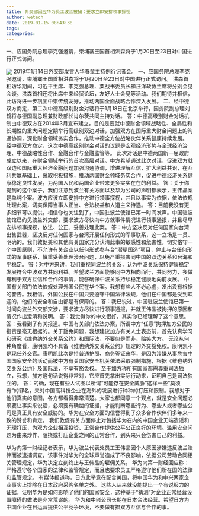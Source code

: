 ```yaml
---
title: 外交部回应华为员工波兰被捕：要求立即安排领事探视
author: wetech
date: 2019-01-15 08:43:38
tags: 
categories: 
---
```

一、应国务院总理李克强邀请，柬埔寨王国首相洪森将于1月20日至23日对中国进行正式访问。
<!-- more -->
<img align="center" border="0" src="https://imgcdn.yicai.com/uppics/images/2019/01/d21acad9307c92559f29c3257645e625.jpg" />
2019年1月14日外交部发言人华春莹主持例行记者会。
一、应国务院总理李克强邀请，柬埔寨王国首相洪森将于1月20日至23日对中国进行正式访问。
洪森首相访华期间，习近平主席、李克强总理、栗战书委员长和汪洋政协主席将分别会见会谈。洪森首相还将出席中柬经贸论坛，友好人士会见等活动。我们期待并相信，此访将进一步巩固中柬传统友好，推动两国全面战略合作深入发展。
二、经中德双方商定，第二次中德高级别财金对话将于1月18日在北京举行，国务院副总理刘鹤将与德国副总理兼财政部长肖尔茨共同主持对话。
答：中德高级别财金对话机制由中德双方在2014年3月宣布建立，目的是要就中德财金领域战略性、全局性和长期性的重大问题定期举行高级别双边对话，加强双方在国际重大财金问题上的沟通协调，深化财金领域务实合作，推动中德全方位战略伙伴关系健康持续发展。
经中德双方商定，这次中德高级别财金对话的议题是宏观经济形势与全球经济治理、中德战略性合作、金融合作与金融监管等。
此次对话是中德两国新一届政府成立以来，在财金领域举行的首次高层对话。中方希望通过此次对话，促进双方就双边和国际重大经济金融问题加强沟通协调，增进理解互信，扩大利益共识，在互利共赢基础上，采取积极措施，推动两国财金领域务实合作，促进中德经济关系健康稳定良性发展，为两国人民和两国企业带来更多实实在在的利益。
答：关于你提到的这个案子，我们注意到波兰有关方面以及华为公司的声明都表示，王伟晶案是单纯个案。波方应该立即安排中方进行领事探视，并且以事实为依据，依法依规处理此案，切实保障当事人正当、合法权益和人道主义待遇。
答：目前我没有更多细节可以提供。相信你也关注到了，中国驻波兰使馆已第一时间发声。中国驻波使馆已约见波兰外交部，要求波方尽快向中方就事件情况进行领事通报，并且尽早安排领事探视，依法、公正、妥善处理此案。
答：中方坚决反对任何国家向台湾出售武器，坚决反对任何国家与台湾开展任何形式的军事联系，这一立场是一贯、明确的。我们敦促美和其他有关国家充分认清此事的敏感性和危害性，切实恪守一个中国原则，不允许有关企业以任何形式参与台“潜艇国造”项目，停止与台任何形式的军事联系，慎重妥善处理涉台问题，以免严重损害同中国的双边关系和台海和平稳定。
答：对中方来讲，我们重视同波兰的关系，认为中波关系保持健康稳定发展符合中波双方共同利益。希望波兰方面能够同中方相向而行，共同努力，多做有利于双方互信和合作的事情，能够确保中波关系持续稳定健康地向前发展。
中国有关部门依法依规处理外国公民在华个案。我想有些人不必心虚，发出没有根据的警告。我相信，外国公民在中国只要遵守中国法律法规，他们在中国都是受到欢迎的，他们的安全和自由都是有保障的。
答：我已说过，中国驻波兰使馆已第一时间向波兰外交部交涉，要求波方尽快进行领事通报，并就王伟晶被拘押的原因和情况作出澄清和说明。
答：我觉得你的中文很好，其实你已经理解了这个意思。
答：我看到了有关报道。中国有关部门依法办案，所谓中方“任意”拘押加方公民的指责是毫无根据的。关于豁免问题，我想建议加方有关人士表态前，首先认真学习和研究《维也纳外交关系公约》和国际法，不要似是而非、贻笑大方。
无论从何种角度看，康明凯均不具备《维也纳外交关系公约》规定的外交豁免权。康明凯不是现任外交官。康明凯此次是持普通护照、商务签证来华，是因为涉嫌从事危害中国国家安全的活动而被中方有关国家安全机关依法采取强制措施，根据《维也纳外交关系公约》及国际法，不享有豁免权。
至于加方称所有国家都需尊重司法独立，我想，加方这句话说得非常对，它应首先拿出实际行动来，证明自己是司法独立的。
答：的确，现在有些人试图以所谓“可能存在安全威胁”这样一些“莫须有”的罪名，来对中国高科技企业在海外的发展进行种种的打压和限制。我想对于他们真实的意图，各方都看得非常清楚。大家也都同意一个观点，就是安全问题必须要让事实来说话，必须要有确凿的证据，才能判断哪些行为、哪些人或者哪些公司是真正具有安全威胁的。华为在安全方面的信誉得到了众多合作伙伴们多年来一致的赞誉和肯定。
我们敦促有关方面停止对包括华为在内的中国企业无端造谣和无理打压，为双方企业相互投资、正常合作提供公平公正良好的环境。滥用安全问题为由来炒作、阻挠或打压企业之间的正常合作，到头来只会伤害自己的利益。
 
 
华为向第一财经记者表示，华为波兰代表处员工王伟晶因个人原因涉嫌违反波兰法律而被逮捕调查，该事件对华为的全球声誉造成了不良影响，依据公司劳动合同相关管理规定，华为决定立刻终止与王伟晶的雇佣关系。
华为向第一财经回应称：严格遵守各个国家的法律和监管规定，而且也要求员工严格遵守他们所在国的法律和监管规定。
有媒体报道称，日方此举意在配合美国，将中国华为和中兴两家企业事实上排除在日本政府采购名单之外。
这些人从来就没能提出一个有说服力的证据，证明华为是如何影响了他们的国家安全，这种基于“猜测”对企业正常经营设置障碍的做法是非常荒谬的。
华为和中兴公司长期在日本合法经营。希望日方为中国企业在日运营提供公平竞争环境，不要做有损双方互信与合作的事。
